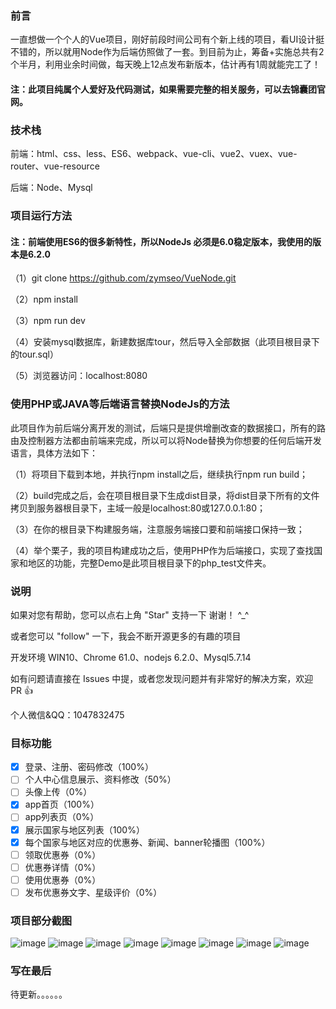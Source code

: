### 前言

一直想做一个个人的Vue项目，刚好前段时间公司有个新上线的项目，看UI设计挺不错的，所以就用Node作为后端仿照做了一套。到目前为止，筹备+实施总共有2个半月，利用业余时间做，每天晚上12点发布新版本，估计再有1周就能完工了！

#### 注：此项目纯属个人爱好及代码测试，如果需要完整的相关服务，可以去锦囊团官网。

### 技术栈

前端：html、css、less、ES6、webpack、vue-cli、vue2、vuex、vue-router、vue-resource

后端：Node、Mysql

### 项目运行方法

#### 注：前端使用ES6的很多新特性，所以NodeJs 必须是6.0稳定版本，我使用的版本是6.2.0

（1）git clone https://github.com/zymseo/VueNode.git

（2）npm install

（3）npm run dev

（4）安装mysql数据库，新建数据库tour，然后导入全部数据（此项目根目录下的tour.sql）

（5）浏览器访问：localhost:8080

### 使用PHP或JAVA等后端语言替换NodeJs的方法

此项目作为前后端分离开发的测试，后端只是提供增删改查的数据接口，所有的路由及控制器方法都由前端来完成，所以可以将Node替换为你想要的任何后端开发语言，具体方法如下：

（1）将项目下载到本地，并执行npm install之后，继续执行npm run build；

（2）build完成之后，会在项目根目录下生成dist目录，将dist目录下所有的文件拷贝到服务器根目录下，主域一般是localhost:80或127.0.0.1:80；

（3）在你的根目录下构建服务端，注意服务端接口要和前端接口保持一致；

（4）举个栗子，我的项目构建成功之后，使用PHP作为后端接口，实现了查找国家和地区的功能，完整Demo是此项目根目录下的php_test文件夹。

### 说明

如果对您有帮助，您可以点右上角 "Star" 支持一下 谢谢！ ^_^

或者您可以 "follow" 一下，我会不断开源更多的有趣的项目

开发环境 WIN10、Chrome 61.0、nodejs 6.2.0、Mysql5.7.14

如有问题请直接在 Issues 中提，或者您发现问题并有非常好的解决方案，欢迎 PR 👍

个人微信&QQ：1047832475

### 目标功能

- [x] 登录、注册、密码修改（100%）
- [ ] 个人中心信息展示、资料修改（50%）
- [ ] 头像上传（0%）
- [x] app首页（100%）
- [ ] app列表页（0%）
- [x] 展示国家与地区列表（100%）
- [x] 每个国家与地区对应的优惠券、新闻、banner轮播图（100%）
- [ ] 领取优惠券（0%）
- [ ] 优惠券详情（0%）
- [ ] 使用优惠券（0%）
- [ ] 发布优惠券文字、星级评价（0%）

### 项目部分截图

![image](https://github.com/zymseo/VueNode/blob/master/project-screenshoots/login.png)
![image](https://github.com/zymseo/VueNode/blob/master/project-screenshoots/regist.png)
![image](https://github.com/zymseo/VueNode/blob/master/project-screenshoots/forget_password.png)
![image](https://github.com/zymseo/VueNode/blob/master/project-screenshoots/personal_1.png)
![image](https://github.com/zymseo/VueNode/blob/master/project-screenshoots/personal_2.png)
![image](https://github.com/zymseo/VueNode/blob/master/project-screenshoots/app_index_1.png)
![image](https://github.com/zymseo/VueNode/blob/master/project-screenshoots/app_index_2.png)
![image](https://github.com/zymseo/VueNode/blob/master/project-screenshoots/app_index_3.png)

### 写在最后

待更新。。。。。。